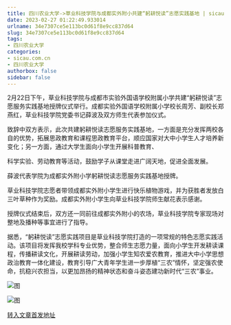 ```yaml
---
title: 四川农业大学->草业科技学院与成都实外附小共建“躬耕悦读”志愿实践基地 | sicau.com.cn
date: 2023-02-27 01:22:49.933014
urlname: 34e7307ce5e113bc0d61f8e9cc837d64
slug: 34e7307ce5e113bc0d61f8e9cc837d64
tags: 
- 四川农业大学
categories:
- sicau.com.cn
- 四川农业大学
authorbox: false
sidebar: false
---
```

2月22日下午，草业科技学院与成都市实验外国语学校附属小学共建“躬耕悦读”志愿服务实践基地授牌仪式举行。成都实验外国语学校附属小学校长周芳、副校长郑燕红，草业科技学院党委书记薛波及双方师生代表参加仪式。

致辞中双方表示，此次共建躬耕悦读志愿服务实践基地，一方面是充分发挥两校各自的优势，拓展思政教育和课程思政教育平台，顺应国家对大中小学生人才培养新变化；另一方面，通过大学生面向小学生开展科普教育、
<!--more-->
科学实验、劳动教育等活动，鼓励学子从课堂走进广阔天地，促进全面发展。

薛波代表学院为成都实外附小学躬耕悦读志愿服务实践基地授牌。

草业科技学院志愿者带领成都实外附小学生进行快乐植物游戏，并为获胜者发放白三叶草种作为奖励。成都实外附小学生向草业科技学院师生献花表示感谢。

授牌仪式结束后，双方还一同前往成都实外附小的农场，草业科技学院专家现场对整地及播种等事宜进行了指导。

据悉，“躬耕悦读”志愿实践项目是草业科技学院打造的一项常规的特色志愿实践活动。该项目将发挥我校学科专业优势，整合师生志愿力量，面向小学生开发耕读课程，传播耕读文化，开展耕读劳动，加强小学生知农爱农教育，推进大中小学思想政治教育一体化建设，教育引导广大青年学生进一步厚植“三农”情怀，坚定强农使命，抗稳兴农担当，以更加昂扬的精神状态和奋斗姿态建功新时代“三农”事业。

![图](https://news.sicau.edu.cn/__local/C/1B/68/E2BB6F89558661479CF9C8E45FA_2984A001_1E8157.png)

![图](https://news.sicau.edu.cn/__local/3/25/B0/823025826AC3248F08BD8F7482D_18A309A2_118511.png)

[转入文章首发地址](https://news.sicau.edu.cn/info/1078/71083.htm)